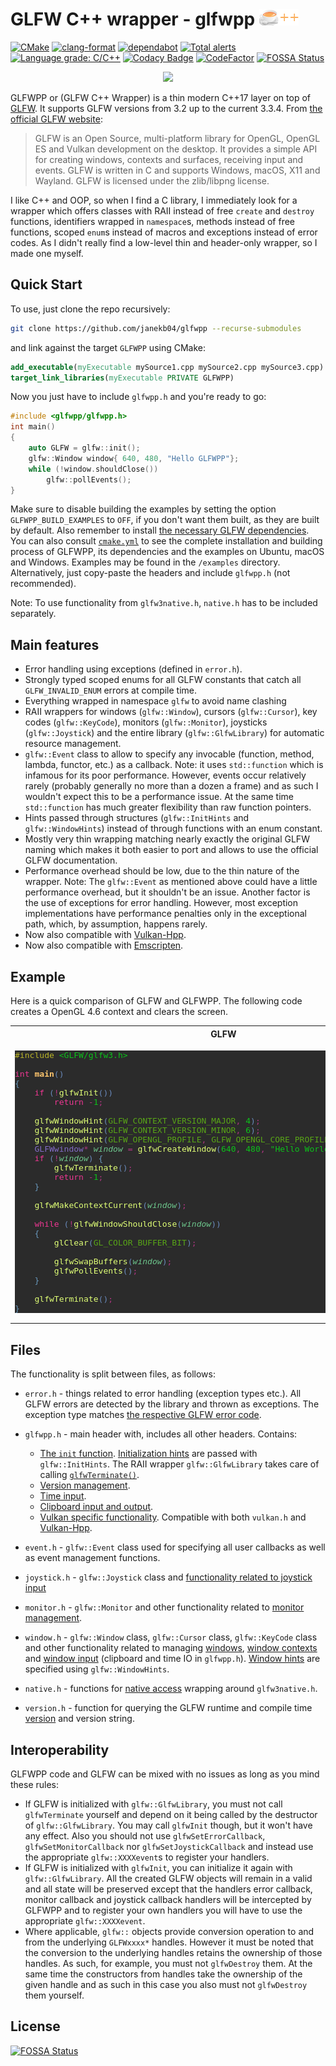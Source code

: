 # GLFW C++ wrapper - glfwpp ![logo](logo.png)

[![CMake](https://github.com/janekb04/glfwpp/workflows/CMake/badge.svg)](https://github.com/janekb04/glfwpp/actions?query=workflow%3ACMake)
[![clang-format](https://github.com/janekb04/glfwpp/workflows/clang-format/badge.svg)](https://github.com/janekb04/glfwpp/actions?query=workflow%3Aclang-format)
[![dependabot](https://badgen.net/github/dependabot/janekb04/glfwpp?icon=dependabot&label)](https://github.com/janekb04/glfwpp/network/updates)
[![Total alerts](https://img.shields.io/lgtm/alerts/g/janekb04/glfwpp.svg?logo=lgtm&logoWidth=18)](https://lgtm.com/projects/g/janekb04/glfwpp/alerts/)
[![Language grade: C/C++](https://img.shields.io/lgtm/grade/cpp/g/janekb04/glfwpp.svg?logo=lgtm&logoWidth=18)](https://lgtm.com/projects/g/janekb04/glfwpp/context:cpp)
[![Codacy Badge](https://app.codacy.com/project/badge/Grade/69102e4c9b3744eea1fdd3a5758aee91)](https://www.codacy.com/gh/janekb04/glfwpp/dashboard?utm_source=github.com&utm_medium=referral&utm_content=janekb04/glfwpp&utm_campaign=Badge_Grade)
[![CodeFactor](https://www.codefactor.io/repository/github/janekb04/glfwpp/badge/main)](https://www.codefactor.io/repository/github/janekb04/glfwpp/overview/main)
[![FOSSA Status](https://app.fossa.com/api/projects/git%2Bgithub.com%2Fjanekb04%2Fglfwpp.svg?type=shield)](https://app.fossa.com/projects/git%2Bgithub.com%2Fjanekb04%2Fglfwpp?ref=badge_shield)

<p align="center">
  <img src="https://i.stack.imgur.com/cmt94.gif">
</p>

GLFWPP or (GLFW C++ Wrapper) is a thin modern C++17 layer on top of [GLFW](https://www.glfw.org/). It supports GLFW versions from 3.2 up to the current 3.3.4. From [the official GLFW website](https://www.glfw.org/):

> GLFW is an Open Source, multi-platform library for OpenGL, OpenGL ES and Vulkan development on the desktop. It provides a simple API for creating windows, contexts and surfaces, receiving input and events.
> GLFW is written in C and supports Windows, macOS, X11 and Wayland.
> GLFW is licensed under the zlib/libpng license.

I like C++ and OOP, so when I find a C library, I immediately look for a wrapper which offers classes with RAII instead of free `create` and `destroy` functions, identifiers wrapped in `namespace`s, methods instead of free functions, scoped `enum`s instead of macros and exceptions instead of error codes. As I didn't really find a low-level thin and header-only wrapper, so I made one myself.

## Quick Start

To use, just clone the repo recursively:

```bash
git clone https://github.com/janekb04/glfwpp --recurse-submodules
```

and link against the target `GLFWPP` using CMake:

```cmake
add_executable(myExecutable mySource1.cpp mySource2.cpp mySource3.cpp)
target_link_libraries(myExecutable PRIVATE GLFWPP)
```

Now you just have to include `glfwpp.h` and you're ready to go:

```cpp
#include <glfwpp/glfwpp.h>
int main()
{
    auto GLFW = glfw::init();
    glfw::Window window{ 640, 480, "Hello GLFWPP"};
    while (!window.shouldClose())
        glfw::pollEvents();
}
```

Make sure to disable building the examples by setting the option `GLFWPP_BUILD_EXAMPLES` to `OFF`, if you don't want them built, as they are built by default. Also remember to install [the necessary GLFW dependencies](https://www.glfw.org/docs/latest/compile.html). You can also consult [`cmake.yml`](https://github.com/janekb04/glfwpp/blob/main/.github/workflows/cmake.yml) to see the complete installation and building process of GLFWPP, its dependencies and the examples on Ubuntu, macOS and Windows. Examples may be found in the `/examples` directory. Alternatively, just copy-paste the headers and include `glfwpp.h` (not recommended). 

Note: To use functionality from `glfw3native.h`, `native.h` has to be included separately.

## Main features

-   Error handling using exceptions (defined in `error.h`).
-   Strongly typed scoped enums for all GLFW constants that catch all `GLFW_INVALID_ENUM` errors at compile time.
-   Everything wrapped in namespace `glfw` to avoid name clashing
-   RAII wrappers for windows (`glfw::Window`), cursors (`glfw::Cursor`), key codes (`glfw::KeyCode`), monitors (`glfw::Monitor`), joysticks (`glfw::Joystick`) and the entire library (`glfw::GlfwLibrary`) for automatic resource management.
-   `glfw::Event` class to allow to specify any invocable (function, method, lambda, functor, etc.) as a callback. Note: it uses `std::function` which is infamous for its poor performance. However, events occur relatively rarely (probably generally no more than a dozen a frame) and as such I wouldn't expect this to be a performance issue. At the same time `std::function` has much greater flexibility than raw function pointers.
-   Hints passed through structures (`glfw::InitHints` and `glfw::WindowHints`) instead of through functions with an enum constant.
-   Mostly very thin wrapping matching nearly exactly the original GLFW naming which makes it both easier to port and allows to use the official GLFW documentation.
-   Performance overhead should be low, due to the thin nature of the wrapper. Note: The `glfw::Event` as mentioned above could have a little performance overhead, but it shouldn't be an issue. Another factor is the use of exceptions for error handling. However, most exception implementations have performance penalties only in the exceptional path, which, by assumption, happens rarely.
-   Now also compatible with [Vulkan-Hpp](https://github.com/KhronosGroup/Vulkan-Hpp).
-   Now also compatible with [Emscripten](https://emscripten.org/).

## Example

Here is a quick comparison of GLFW and GLFWPP. The following code creates a OpenGL 4.6 context and clears the screen.

<table>
  <tr>
    <th>
      GLFW
    </th>
    <th>
      GLFWPP
    </th>
  </tr>
<tr>
<td>
<pre style="background-color:#2b2b2b;color:#a9b7c6;font-family:'JetBrains Mono',monospace;font-size:9.8pt;"><span style="color:#bbb529;">#include </span><span style="color:#0cc21a;">&lt;GLFW/glfw3.h&gt;
</span><span style="color:#0cc21a;">
</span><span style="color:#ed3792;">int </span><span style="color:#ffc66d;font-weight:bold;">main</span><span style="color:#6989bb;">()
</span><span style="color:#6897bb;">{
</span><span style="color:#6897bb;">    </span><span style="color:#ed3792;">if </span><span style="color:#6989bb;">(</span><span style="color:#af3681;">!</span><span style="color:#e0ff76;">glfwInit</span><span style="color:#6989bb;">())
</span><span style="color:#6989bb;">        </span><span style="color:#ed3792;">return </span><span style="color:#af3681;">-</span><span style="color:#0cc21a;">1</span><span style="color:#af3681;">;
</span><span style="color:#af3681;">
</span><span style="color:#af3681;">    </span><span style="color:#e0ff76;">glfwWindowHint</span><span style="color:#6989bb;">(</span><span style="color:#58a517;">GLFW_CONTEXT_VERSION_MAJOR</span><span style="color:#af3681;">, </span><span style="color:#0cc21a;">4</span><span style="color:#6989bb;">)</span><span style="color:#af3681;">;
</span><span style="color:#af3681;">    </span><span style="color:#e0ff76;">glfwWindowHint</span><span style="color:#6989bb;">(</span><span style="color:#58a517;">GLFW_CONTEXT_VERSION_MINOR</span><span style="color:#af3681;">, </span><span style="color:#0cc21a;">6</span><span style="color:#6989bb;">)</span><span style="color:#af3681;">;
</span><span style="color:#af3681;">    </span><span style="color:#e0ff76;">glfwWindowHint</span><span style="color:#6989bb;">(</span><span style="color:#58a517;">GLFW_OPENGL_PROFILE</span><span style="color:#af3681;">, </span><span style="color:#58a517;">GLFW_OPENGL_CORE_PROFILE</span><span style="color:#6989bb;">)</span><span style="color:#af3681;">;
</span><span style="color:#af3681;">    </span><span style="color:#836bc6;">GLFWwindow</span><span style="color:#af3681;">* </span><span style="color:#6dc68c;font-style:italic;">window </span><span style="color:#af3681;">= </span><span style="color:#e0ff76;">glfwCreateWindow</span><span style="color:#6989bb;">(</span><span style="color:#0cc21a;">640</span><span style="color:#af3681;">, </span><span style="color:#0cc21a;">480</span><span style="color:#af3681;">, </span><span style="color:#0cc21a;">&quot;Hello World&quot;</span><span style="color:#af3681;">, </span><span style="color:#ed3792;">nullptr</span><span style="color:#af3681;">, </span><span style="color:#ed3792;">nullptr</span><span style="color:#6989bb;">)</span><span style="color:#af3681;">;
</span><span style="color:#af3681;">    </span><span style="color:#ed3792;">if </span><span style="color:#6989bb;">(</span><span style="color:#af3681;">!</span><span style="color:#6dc68c;font-style:italic;">window</span><span style="color:#6989bb;">) </span><span style="color:#6897bb;">{
</span><span style="color:#6897bb;">        </span><span style="color:#e0ff76;">glfwTerminate</span><span style="color:#6989bb;">()</span><span style="color:#af3681;">;
</span><span style="color:#af3681;">        </span><span style="color:#ed3792;">return </span><span style="color:#af3681;">-</span><span style="color:#0cc21a;">1</span><span style="color:#af3681;">;
</span><span style="color:#af3681;">    </span><span style="color:#6897bb;">}
</span><span style="color:#6897bb;">
</span><span style="color:#6897bb;">    </span><span style="color:#e0ff76;">glfwMakeContextCurrent</span><span style="color:#6989bb;">(</span><span style="color:#6dc68c;font-style:italic;">window</span><span style="color:#6989bb;">)</span><span style="color:#af3681;">;
</span><span style="color:#af3681;">
</span><span style="color:#af3681;">    </span><span style="color:#ed3792;">while </span><span style="color:#6989bb;">(</span><span style="color:#af3681;">!</span><span style="color:#e0ff76;">glfwWindowShouldClose</span><span style="color:#6989bb;">(</span><span style="color:#6dc68c;font-style:italic;">window</span><span style="color:#6989bb;">))
</span><span style="color:#6989bb;">    </span><span style="color:#6897bb;">{
</span><span style="color:#6897bb;">        </span><span style="color:#e0ff76;">glClear</span><span style="color:#6989bb;">(</span><span style="color:#58a517;">GL_COLOR_BUFFER_BIT</span><span style="color:#6989bb;">)</span><span style="color:#af3681;">;
</span><span style="color:#af3681;">
</span><span style="color:#af3681;">        </span><span style="color:#e0ff76;">glfwSwapBuffers</span><span style="color:#6989bb;">(</span><span style="color:#6dc68c;font-style:italic;">window</span><span style="color:#6989bb;">)</span><span style="color:#af3681;">;
</span><span style="color:#af3681;">        </span><span style="color:#e0ff76;">glfwPollEvents</span><span style="color:#6989bb;">()</span><span style="color:#af3681;">;
</span><span style="color:#af3681;">    </span><span style="color:#6897bb;">}
</span><span style="color:#6897bb;">
</span><span style="color:#6897bb;">    </span><span style="color:#e0ff76;">glfwTerminate</span><span style="color:#6989bb;">()</span><span style="color:#af3681;">;
</span><span style="color:#6897bb;">}</span></pre>
</td>
<td>
<pre style="background-color:#2b2b2b;color:#a9b7c6;font-family:'JetBrains Mono',monospace;font-size:9.8pt;"><span style="color:#bbb529;">#include </span><span style="color:#0cc21a;">&lt;glfwpp/glfwpp.h&gt;
</span><span style="color:#0cc21a;">
</span><span style="color:#ed3792;">int </span><span style="color:#ffc66d;font-weight:bold;">main</span><span style="color:#6989bb;">()
</span><span style="color:#6897bb;">{
</span><span style="color:#6897bb;">    </span><span style="color:#ed3792;">auto </span><span style="color:#6dc68c;font-style:italic;">GLFW </span><span style="color:#af3681;">= </span><span style="color:#51bcff;">glfw</span><span style="color:#af3681;">::</span><span style="color:#e0ff76;">init</span><span style="color:#6989bb;">()</span><span style="color:#af3681;">;<br>
</span><span style="color:#af3681;">
</span><span style="color:#af3681;">    </span><span style="color:#51bcff;">glfw</span><span style="color:#af3681;">::</span><span style="color:#e0ff76;">WindowHints</span><span style="color:#6897bb;">{  </span><span style="color:#61c669;font-style:italic;">.contextVersionMajor </span><span style="color:#af3681;">= </span><span style="color:#0cc21a;">4</span><span style="color:#af3681;">,
</span><span style="color:#af3681;">                        </span><span style="color:#61c669;font-style:italic;">.contextVersionMinor </span><span style="color:#af3681;">= </span><span style="color:#0cc21a;">6</span><span style="color:#af3681;">,
</span><span style="color:#af3681;">                        </span><span style="color:#61c669;font-style:italic;">.openglProfile </span><span style="color:#af3681;">= </span><span style="color:#51bcff;">glfw</span><span style="color:#af3681;">::</span><span style="color:#5a60c6;">OpenGlProfile</span><span style="color:#af3681;">::</span><span style="color:#0aa516;font-style:italic;">Core </span><span style="color:#6897bb;">}</span><span style="color:#af3681;">.</span><span style="color:#e0ff76;">apply</span><span style="color:#6989bb;">()</span><span style="color:#af3681;">;
</span><span style="color:#af3681;">    </span><span style="color:#51bcff;">glfw</span><span style="color:#af3681;">::</span><span style="color:#5a60c6;">Window </span><span style="color:#6dc68c;font-style:italic;">window</span><span style="color:#6897bb;">{</span><span style="color:#0cc21a;">640</span><span style="color:#af3681;">, </span><span style="color:#0cc21a;">480</span><span style="color:#af3681;">, </span><span style="color:#0cc21a;">&quot;Hello World&quot;</span><span style="color:#6897bb;">}</span><span style="color:#af3681;">;
</span><span style="color:#af3681;">    </span><span style="color:#808080;">// If window creation fails, an exception is thrown
</span><span style="color:#808080;">
</span><span style="color:#808080;">
</span><span style="color:#808080;">
</span><span style="color:#808080;">
</span><span style="color:#808080;">    </span><span style="color:#51bcff;">glfw</span><span style="color:#af3681;">::</span><span style="color:#e0ff76;">makeContextCurrent</span><span style="color:#6989bb;">(</span><span style="color:#6dc68c;font-style:italic;">window</span><span style="color:#6989bb;">)</span><span style="color:#af3681;">;
</span><span style="color:#af3681;">
</span><span style="color:#af3681;">    </span><span style="color:#ed3792;">while </span><span style="color:#6989bb;">(</span><span style="color:#af3681;">!</span><span style="color:#6dc68c;font-style:italic;">window</span><span style="color:#af3681;">.</span><span style="color:#e0ff76;">shouldClose</span><span style="color:#6989bb;">())
</span><span style="color:#6989bb;">    </span><span style="color:#6897bb;">{
</span><span style="color:#6897bb;">        </span><span style="color:#e0ff76;">glClear</span><span style="color:#6989bb;">(</span><span style="color:#58a517;">GL_COLOR_BUFFER_BIT</span><span style="color:#6989bb;">)</span><span style="color:#af3681;">;
</span><span style="color:#af3681;">
</span><span style="color:#af3681;">        </span><span style="color:#6dc68c;font-style:italic;">window</span><span style="color:#af3681;">.</span><span style="color:#e0ff76;">swapBuffers</span><span style="color:#6989bb;">()</span><span style="color:#af3681;">;
</span><span style="color:#af3681;">        </span><span style="color:#51bcff;">glfw</span><span style="color:#af3681;">::</span><span style="color:#e0ff76;">pollEvents</span><span style="color:#6989bb;">()</span><span style="color:#af3681;">;
</span><span style="color:#af3681;">    </span><span style="color:#6897bb;">}
</span><span style="color:#6897bb;">
</span><span style="color:#6897bb;">    </span><span style="color:#808080;">// GlfwLibrary destructor calls glfwTerminate automatically
</span><span style="color:#6897bb;">}</span></pre>
</td>

</tr>
</table>

## Files

The functionality is split between files, as follows:

-   `error.h` - things related to error handling (exception types etc.). All GLFW errors are detected by the library and thrown as exceptions. The exception type matches [the respective GLFW error code](https://www.glfw.org/docs/latest/group__errors.html).

-   `glfwpp.h` - main header with, includes all other headers. Contains:
    -   [The `init` function](https://www.glfw.org/docs/latest/intro_guide.html#intro_init_init). [Initialization hints](https://www.glfw.org/docs/latest/intro_guide.html#init_hints) are passed with `glfw::InitHints`. The RAII wrapper `glfw::GlfwLibrary` takes care of calling [`glfwTerminate()`](https://www.glfw.org/docs/latest/intro_guide.html#intro_init_terminate).
    -   [Version management](https://www.glfw.org/docs/latest/intro_guide.html#intro_version).
    -   [Time input](https://www.glfw.org/docs/latest/input_guide.html#time).
    -   [Clipboard input and output](https://www.glfw.org/docs/latest/input_guide.html#clipboard).
    -   [Vulkan specific functionality](https://www.glfw.org/docs/latest/vulkan_guide.html). Compatible with both `vulkan.h` and [Vulkan-Hpp](https://github.com/KhronosGroup/Vulkan-Hpp).

-   `event.h` - `glfw::Event` class used for specifying all user callbacks as well as event management functions.

-   `joystick.h` - `glfw::Joystick` class and [functionality related to joystick input](https://www.glfw.org/docs/latest/input_guide.html#joystick)

-   `monitor.h` - `glfw::Monitor` and other functionality related to [monitor management](https://www.glfw.org/docs/latest/monitor_guide.html).

-   `window.h` - `glfw::Window` class, `glfw::Cursor` class, `glfw::KeyCode` class and other functionality related to managing [windows](https://www.glfw.org/docs/latest/window_guide.html), [window contexts](https://www.glfw.org/docs/latest/context_guide.html) and [window input](https://www.glfw.org/docs/latest/input_guide.html) (clipboard and time IO in `glfwpp.h`). [Window hints](https://www.glfw.org/docs/latest/window_guide.html#window_hints) are specified using `glfw::WindowHints`.

-   `native.h` - functions for [native access](https://www.glfw.org/docs/latest/group__native.html) wrapping around `glfw3native.h`.

-   `version.h` - function for querying the GLFW runtime and compile time [version](https://www.glfw.org/docs/latest/intro_guide.html#intro_version) and version string.

## Interoperability

GLFWPP code and GLFW can be mixed with no issues as long as you mind these rules:

-   If GLFW is initialized with `glfw::GlfwLibrary`, you must not call `glfwTerminate` yourself and depend on it being called by the destructor of `glfw::GlfwLibrary`. You may call `glfwInit` though, but it won't have any effect. Also you should not use `glfwSetErrorCallback`, `glfwSetMonitorCallback` nor `glfwSetJoystickCallback` and instead use the appropriate `glfw::XXXXevent`s to register your handlers.
-   If GLFW is initialized with `glfwInit`, you can initialize it again with `glfw::GlfwLibrary`. All the created GLFW objects will remain in a valid and all state will be preserved except that the handlers error callback, monitor callback and joystick callback handlers will be intercepted by GLFWPP and to register your own handlers you will have to use the appropriate `glfw::XXXXevent`.
-   Where applicable, `glfw::` objects provide conversion operation to and from the underlying `GLFWxxxx*` handles. However it must be noted that the conversion to the underlying handles retains the ownership of those handles. As such, for example, you must not `glfwDestroy` them. At the same time the constructors from handles take the ownership of the given handle and as such in this case you also must not `glfwDestroy` them yourself.

## License

[![FOSSA Status](https://app.fossa.com/api/projects/git%2Bgithub.com%2Fjanekb04%2Fglfwpp.svg?type=large)](https://app.fossa.com/projects/git%2Bgithub.com%2Fjanekb04%2Fglfwpp?ref=badge_large)
